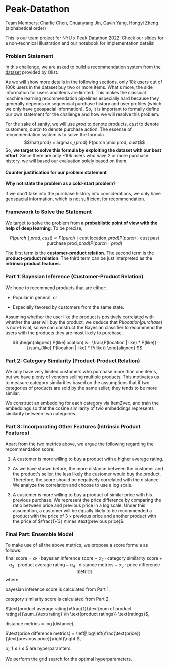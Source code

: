 # Peak-Datathon
Team Members: Charlie Chen, [Chuanyang Jin](https://github.com/chuanyangjin), [Gavin Yang](https://github.com/redagavin), [Hongyi Zheng](https://github.com/Hiroki39) (alphabetical order)

This is our team project for NYU x Peak Datathon 2022. Check our slides for a non-technical illustration and our notebook for implementation details!


### Problem Statement
In this challenge, we are asked to build a recommendation system from the [dataset](https://www.kaggle.com/datasets/olistbr/brazilian-ecommerce) provided by Olist.

As we will show more details in the following sections, only 10k users out of 100k users in the dataset buy two or more items. What's more, the side information for users and items are limited. This makes the classical machine learning recommendation pipelines especially hard because they generally depends on sequencial purchase history and user profiles (which we only have geospacial information). So, it is important to formally define our own statement for the challenge and how we will resolve this problem.

For the sake of sanity, we will use $prod$ to denote products, $cust$ to denote customers, $purch$ to denote purchase action. The essense of recommendation system is to solve the formula $$\hat{prod} = argmax_{prod} P(purch \mid prod, cust)$$ So, **we target to solve this formula by exploiting the dataset with our best effort**. Since there are only ~10k users who have 2 or more purchase history, we will based our evaluation solely based on them.

#### Counter justification for our problem statement
**Why not state the problem as a cold-start problem?**

If we don't take into the purchase history into considerations, we only have geospacial information, which is not sufficient for recommendation.

### Framework to Solve the Statement
We target to solve the problem from **a probablistic point of view with the help of deep learning**. To be precise,

$$
P(purch \mid prod, cust) \propto P(purch \mid \text{cust location}, prod) P(purch \mid \text{cust past purchase prod}, prod) P(purch \mid prod)
$$

The first term is the **customer-product relation**. The second term is the **product-product relation**. The third term can be just interpreted as the **intrinsic product features**.


### Part 1: Bayesian Inference (Customer-Product Relation)
We hope to recommend products that are either:

- Popular in general, or

- Especially favored by customers from the same state.

Assuming whether the user like the product is positively correlated with whether the user will buy the product, we deduce that $P(location|purchase)$ is non-trivial, so we can construct the Bayesian classifier to recommend the users with the products they are most likely to purchase.

$$
\begin{aligned}
P(like|location) &= \frac{P(location | like) * P(like)} {\sum_{like} P(location | like) * P(like)}
\end{aligned}
$$

### Part 2: Category Similarity (Product-Product Relation)

We only have very limited customers who purchase more than one items, but we have plenty of vendors selling multiple products.
This motivates us to measure category similarities based on the assumptions that if two categories of products are sold by the same seller, they tends to be more similar.

We construct an embedding for each category via Item2Vec, and train the embeddings so that the cosine similarity of two embeddings represents similarity between two categories.


### Part 3: Incorporating Other Features (Intrinsic Product Features)
Apart from the two metrics above, we argue the following regarding the recommendation score:

1. A customer is more willing to buy a product with a higher average rating.

2. As we have shown before, the more distance between the customer and the product's seller, the less likely the customer would buy the product. Therefore, the score should be negatively correlated with the distance. We analyze the correlation and choose to use a log scale.

3. A customer is more willing to buy a product of similar price with his previous purchase. We represent the price difference by comparing the ratio between $\text{price}$ and $\text{previous price}$ in a log scale. Under this assumption, a customer will be equally likely to be recommended a product with the price of $3 \times \text{previous price}$ and another product with the price of $\frac{1}{3} \times \text{previous price}$.


### Final Part: Ensemble Model
To make use of all the above metrics, we propose a score formula as follows:
$$\text{final score} = \alpha_1 \cdot \text{bayesian inference score} + \alpha_2 \cdot \text{category similarity score} + \alpha_3 \cdot \text{product average rating} - \alpha_4 \cdot \text{distance metrics} - \alpha_5 \cdot \text{price difference metrics}$$
where

$\text{bayesian inference score}$ is calculated from Part 1,

$\text{category similarity score}$ is calculated from Part 2,

$\text{product average rating}=\frac{1}{\text{num of product ratings}}\sum_{\text{rating} \in \text{product ratings}} \text{ratings}$,

$\text{distance metrics} = \log(\text{distance})$,

$\text{price difference metrics} = \left|\log\left(\frac{\text{price}}{\text{previous price}}\right)\right|$,

$\alpha_i, 1 \leq i \leq 5$ are hyperparamters.

We perform the grid search for the optimal hyperparameters.
